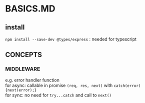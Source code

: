 # BASICS.MD

## install
`npm install --save-dev @types/express` : needed for typescript  

## CONCEPTS

### MIDDLEWARE
e.g. error handler function  
for async: callable in promise `(req, res, next)` with `catch(error) {next(error);}`  
for sync: no need for `try...catch` and call to `next()`  